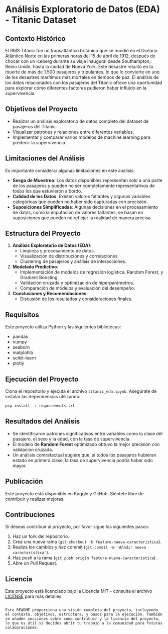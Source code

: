 # Análisis Exploratorio de Datos (EDA) - Titanic Dataset

## Contexto Histórico
El RMS Titanic fue un transatlántico británico que se hundió en el Océano Atlántico Norte en las primeras horas del 15 de abril de 1912, después de chocar con un iceberg durante su viaje inaugural desde Southampton, Reino Unido, hasta la ciudad de Nueva York. Este desastre resultó en la muerte de más de 1.500 pasajeros y tripulantes, lo que lo convierte en uno de los desastres marítimos más mortales en tiempos de paz. El análisis de los datos relacionados con los pasajeros del Titanic ofrece una oportunidad para explorar cómo diferentes factores pudieron haber influido en la supervivencia.

## Objetivos del Proyecto
- Realizar un análisis exploratorio de datos completo del dataset de pasajeros del Titanic.
- Visualizar patrones y relaciones entre diferentes variables.
- Implementar y comparar varios modelos de machine learning para predecir la supervivencia.

## Limitaciones del Análisis
Es importante considerar algunas limitaciones en este análisis:
- **Sesgo de Muestreo**: Los datos disponibles representan solo a una parte de los pasajeros y pueden no ser completamente representativos de todos los que estuvieron a bordo.
- **Calidad de los Datos**: Existen valores faltantes y algunas variables categóricas que pueden no haber sido capturadas con precisión.
- **Suposiciones Simplificadas**: Algunas decisiones en el procesamiento de datos, como la imputación de valores faltantes, se basan en suposiciones que pueden no reflejar la realidad de manera precisa.

## Estructura del Proyecto
1. **Análisis Exploratorio de Datos (EDA)**:
    - Limpieza y procesamiento de datos.
    - Visualización de distribuciones y correlaciones.
    - Clustering de pasajeros y análisis de interacciones.
2. **Modelado Predictivo**:
    - Implementación de modelos de regresión logística, Random Forest, y Gradient Boosting.
    - Validación cruzada y optimización de hiperparámetros.
    - Comparación de modelos y evaluación del desempeño.
3. **Conclusiones y Recomendaciones**:
    - Discusión de los resultados y consideraciones finales.

## Requisitos
Este proyecto utiliza Python y las siguientes bibliotecas:
- pandas
- numpy
- seaborn
- matplotlib
- scikit-learn
- plotly

## Ejecución del Proyecto
Clona el repositorio y ejecuta el archivo `titanic_eda.ipynb`. Asegúrate de instalar las dependencias utilizando:

```bash
pip install -r requirements.txt
```

## Resultados del Análisis
- Se identificaron patrones significativos entre variables como la clase del pasajero, el sexo y la edad, con la tasa de supervivencia.
- El modelo de **Random Forest** optimizado obtuvo la mejor precisión con validación cruzada.
- Un análisis contrafactual sugiere que, si todos los pasajeros hubieran estado en primera clase, la tasa de supervivencia podría haber sido mayor.

## Publicación
Este proyecto está disponible en Kaggle y GitHub. Siéntete libre de contribuir y realizar mejoras.

## Contribuciones
Si deseas contribuir al proyecto, por favor sigue los siguientes pasos:
1. Haz un fork del repositorio.
2. Crea una nueva rama (`git checkout -b feature-nueva-caracteristica`).
3. Realiza los cambios y haz commit (`git commit -m 'Añadir nueva característica'`).
4. Haz push a la rama (`git push origin feature-nueva-caracteristica`).
5. Abre un Pull Request.

## Licencia
Este proyecto está licenciado bajo la Licencia MIT - consulta el archivo [LICENSE](LICENSE) para más detalles.
```

Este README proporciona una visión completa del proyecto, incluyendo el contexto, objetivos, estructura, y pasos para la ejecución. También se añaden secciones sobre cómo contribuir y la licencia del proyecto, lo que es útil si decides abrir tu trabajo a la comunidad para futuras colaboraciones.